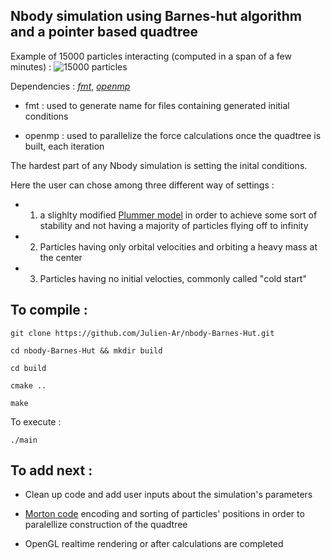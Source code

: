 ## Nbody simulation using Barnes-hut algorithm and a pointer based quadtree

Example of 15000 particles interacting (computed in a span of a few minutes) :
![15000 particles](https://github.com/Julien-Ar/nbody-Barnes-Hut/blob/main/plummer_15000.gif)



Dependencies : [*fmt*](https://github.com/fmtlib/fmt),  [*openmp*](https://www.openmp.org/)

 - fmt : used to generate name for files containing generated initial conditions

- openmp : used to parallelize the force calculations once the quadtree is built, each iteration


The hardest part of any Nbody simulation is setting the inital conditions.

Here the user can chose among three different way of settings :
- 1) a slighlty modified [Plummer model](https://en.wikipedia.org/wiki/Plummer_model) in order to achieve some 
sort of stability and not having a majority of particles flying off to infinity

- 2) Particles having only orbital velocities and orbiting a heavy mass at the center

- 3) Particles having no initial velocties, commonly called "cold start"

## To compile : 

`git clone https://github.com/Julien-Ar/nbody-Barnes-Hut.git`

`cd nbody-Barnes-Hut && mkdir build`

`cd build`

`cmake ..`

`make`

To execute :

`./main`

## To add next :
- Clean up code and add user inputs about the simulation's parameters
- [Morton code](https://en.wikipedia.org/wiki/Z-order_curve) encoding and sorting of particles' positions
in order to paralellize construction of the quadtree

- OpenGL realtime rendering or after calculations are completed

